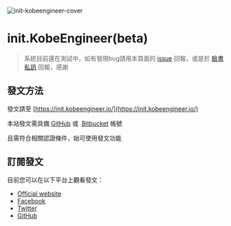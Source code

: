 ![init-kobeengineer-cover](https://init.kobeengineer.io/images/fb.jpg)

# init.KobeEngineer(beta)


> 系統目前還在測試中，如有發現bug請用本頁面的 [issue](https://github.com/kobeengineer/init/issues) 回報，或是於 [臉書私訊](https://m.me/init.kobeengineer) 回報，感謝


## 發文方法
發文請至 [https://init.kobeengineer.io/](https://init.kobeengineer.io/)

本站發文需具備 [GitHub](https://github.com) 或  [Bitbucket](bitbucket.org) 帳號

且需符合相關認證條件，始可使用發文功能

## 訂閱發文
目前您可以在以下平台上觀看發文：
- [Official website](https://init.kobeengineer.io/feed/)
- [Facebook](https://www.facebook.com/init.kobeengineer)
- [Twitter](https://twitter.com/inikobeengineer)
- [GitHub](https://github.com/kobeengineer/init)
